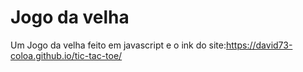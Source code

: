 # Jogo da velha
Um Jogo da velha feito em javascript e o ink do site:https://david73-coloa.github.io/tic-tac-toe/

